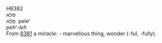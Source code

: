 <body>
  <p>H6382<br>  פּלא  <br> פֶּלֶא  ‎  pele‘  <br><i>peh‘-leh </i><br>From <a href="h6381.htm">6381</a>  a <i>miracle: - </i>marvellous thing, wonder (-ful, -fully).<br></p>
 </body>